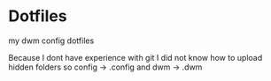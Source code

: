 # Dotfiles
my dwm config dotfiles

Because I dont have experience with git I did not know how to upload hidden folders so config -> .config and dwm -> .dwm
